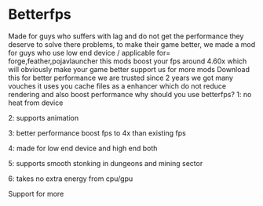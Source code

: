 # Betterfps
Made for guys who suffers with lag and do not get the performance they deserve to solve there problems, to make their game better, we made a mod for guys who use low end device / applicable for= forge,feather,pojavlauncher this mods boost your fps around 4.60x which will obviously make your game better support us for more mods
Download this for better performance we are trusted since 2 years we got many vouches 
it uses you cache files as a enhancer which do not reduce rendering and also boost performance 
why should you use betterfps? 
1: no heat from device 



2: supports animation 



3: better performance boost fps to 4x than existing fps 



4: made for low end device and high end both  



5: supports smooth stonking in dungeons and mining sector 



6: takes no extra energy from cpu/gpu 


Support for more


